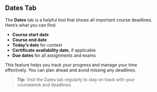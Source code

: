 ## Dates Tab

The **Dates** tab is a helpful tool that shows all important course deadlines. Here’s what you can find:

- **Course start date**
- **Course end date**
- **Today’s date** for context
- **Certificate availability date**, if applicable
- **Due dates** for all assignments and exams

This feature helps you track your progress and manage your time effectively. You can plan ahead and avoid missing any deadlines.

> **Tip:** Visit the Dates tab regularly to stay on track with your coursework and deadlines.
